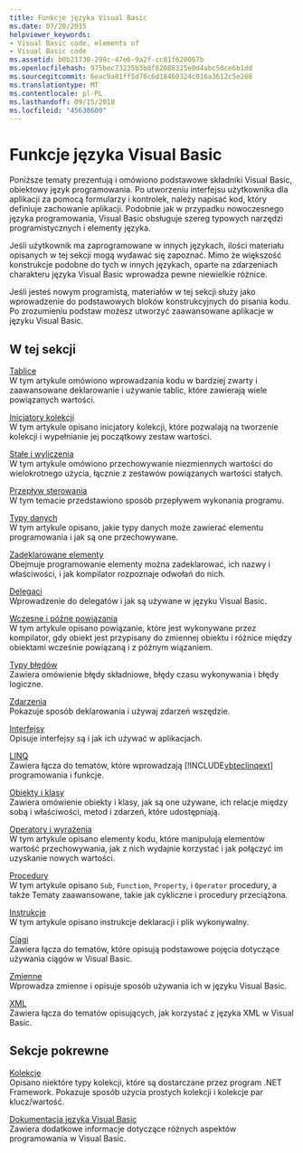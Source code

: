 ```yaml
---
title: Funkcje języka Visual Basic
ms.date: 07/20/2015
helpviewer_keywords:
- Visual Basic code, elements of
- Visual Basic code
ms.assetid: b0b21730-298c-47e6-9a2f-cc81f628067b
ms.openlocfilehash: 975bec73235b3b8f82088325e0d4abc50ce6b1dd
ms.sourcegitcommit: 6eac9a01ff5d70c6d18460324c016a3612c5e268
ms.translationtype: MT
ms.contentlocale: pl-PL
ms.lasthandoff: 09/15/2018
ms.locfileid: "45638600"
---
```

# <a name="visual-basic-language-features"></a>Funkcje języka Visual Basic
Poniższe tematy prezentują i omówiono podstawowe składniki Visual Basic, obiektowy język programowania. Po utworzeniu interfejsu użytkownika dla aplikacji za pomocą formularzy i kontrolek, należy napisać kod, który definiuje zachowanie aplikacji. Podobnie jak w przypadku nowoczesnego języka programowania, Visual Basic obsługuje szereg typowych narzędzi programistycznych i elementy języka.  
  
 Jeśli użytkownik ma zaprogramowane w innych językach, ilości materiału opisanych w tej sekcji mogą wydawać się zapoznać. Mimo że większość konstrukcje podobne do tych w innych językach, oparte na zdarzeniach charakteru języka Visual Basic wprowadza pewne niewielkie różnice.  
  
 Jeśli jesteś nowym programistą, materiałów w tej sekcji służy jako wprowadzenie do podstawowych bloków konstrukcyjnych do pisania kodu. Po zrozumieniu podstaw możesz utworzyć zaawansowane aplikacje w języku Visual Basic.  
  
## <a name="in-this-section"></a>W tej sekcji  
 [Tablice](../../../visual-basic/programming-guide/language-features/arrays/index.md)  
 W tym artykule omówiono wprowadzania kodu w bardziej zwarty i zaawansowane deklarowanie i używanie tablic, które zawierają wiele powiązanych wartości.  
  
 [Inicjatory kolekcji](../../../visual-basic/programming-guide/language-features/collection-initializers/index.md)  
 W tym artykule opisano inicjatory kolekcji, które pozwalają na tworzenie kolekcji i wypełnianie jej początkowy zestaw wartości.  
  
 [Stałe i wyliczenia](../../../visual-basic/programming-guide/language-features/constants-enums/index.md)  
 W tym artykule omówiono przechowywanie niezmiennych wartości do wielokrotnego użycia, łącznie z zestawów powiązanych wartości stałych.  
  
 [Przepływ sterowania](../../../visual-basic/programming-guide/language-features/control-flow/index.md)  
 W tym temacie przedstawiono sposób przepływem wykonania programu.  
  
 [Typy danych](../../../visual-basic/programming-guide/language-features/data-types/index.md)  
 W tym artykule opisano, jakie typy danych może zawierać elementu programowania i jak są one przechowywane.  
  
 [Zadeklarowane elementy](../../../visual-basic/programming-guide/language-features/declared-elements/index.md)  
 Obejmuje programowanie elementy można zadeklarować, ich nazwy i właściwości, i jak kompilator rozpoznaje odwołań do nich.  
  
 [Delegaci](../../../visual-basic/programming-guide/language-features/delegates/index.md)  
 Wprowadzenie do delegatów i jak są używane w języku Visual Basic.  
  
 [Wczesne i późne powiązania](../../../visual-basic/programming-guide/language-features/early-late-binding/index.md)  
 W tym artykule opisano powiązanie, które jest wykonywane przez kompilator, gdy obiekt jest przypisany do zmiennej obiektu i różnice między obiektami wcześnie powiązaną i z późnym wiązaniem.  
  
 [Typy błędów](../../../visual-basic/programming-guide/language-features/error-types.md)  
 Zawiera omówienie błędy składniowe, błędy czasu wykonywania i błędy logiczne.  
  
 [Zdarzenia](../../../visual-basic/programming-guide/language-features/events/index.md)  
 Pokazuje sposób deklarowania i używaj zdarzeń wszędzie.  
  
 [Interfejsy](../../../visual-basic/programming-guide/language-features/interfaces/index.md)  
 Opisuje interfejsy są i jak ich używać w aplikacjach.  
  
 [LINQ](../../../visual-basic/programming-guide/language-features/linq/index.md)  
 Zawiera łącza do tematów, które wprowadzają [!INCLUDE[vbteclinqext](~/includes/vbteclinqext-md.md)] programowania i funkcje.  
  
 [Obiekty i klasy](../../../visual-basic/programming-guide/language-features/objects-and-classes/index.md)  
 Zawiera omówienie obiekty i klasy, jak są one używane, ich relacje między sobą i właściwości, metod i zdarzeń, które udostępniają.  
  
 [Operatory i wyrażenia](../../../visual-basic/programming-guide/language-features/operators-and-expressions/index.md)  
 W tym artykule opisano elementy kodu, które manipulują elementów wartość przechowywania, jak z nich wydajnie korzystać i jak połączyć im uzyskanie nowych wartości.  
  
 [Procedury](../../../visual-basic/programming-guide/language-features/procedures/index.md)  
 W tym artykule opisano `Sub`, `Function`, `Property`, i `Operator` procedury, a także Tematy zaawansowane, takie jak cykliczne i procedury przeciążona.  
  
 [Instrukcje](../../../visual-basic/programming-guide/language-features/statements.md)  
 W tym artykule opisano instrukcje deklaracji i plik wykonywalny.  
  
 [Ciągi](../../../visual-basic/programming-guide/language-features/strings/index.md)  
 Zawiera łącza do tematów, które opisują podstawowe pojęcia dotyczące używania ciągów w Visual Basic.  
  
 [Zmienne](../../../visual-basic/programming-guide/language-features/variables/index.md)  
 Wprowadza zmienne i opisuje sposób używania ich w języku Visual Basic.  
  
 [XML](../../../visual-basic/programming-guide/language-features/xml/index.md)  
 Zawiera łącza do tematów opisujących, jak korzystać z języka XML w Visual Basic.  
  
## <a name="related-sections"></a>Sekcje pokrewne

 [Kolekcje](../../../visual-basic/programming-guide/concepts/collections.md)  
 Opisano niektóre typy kolekcji, które są dostarczane przez program .NET Framework. Pokazuje sposób użycia prostych kolekcji i kolekcje par klucz/wartość.  
  
 [Dokumentacja języka Visual Basic](../../../visual-basic/language-reference/index.md)  
 Zawiera dodatkowe informacje dotyczące różnych aspektów programowania w Visual Basic.
